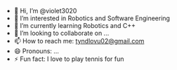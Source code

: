- 👋 Hi, I’m @violet3020
- 👀 I’m interested in Robotics and Software Engineering
- 🌱 I’m currently learning Robotics and C++
- 💞️ I’m looking to collaborate on ...
- 📫 How to reach me: tyndlovu02@gmail.com
- 😄 Pronouns: ...
- ⚡ Fun fact: I love to play tennis for fun

<!---
violet3020/violet3020 is a ✨ special ✨ repository because its `README.md` (this file) appears on your GitHub profile.
You can click the Preview link to take a look at your changes.
--->
